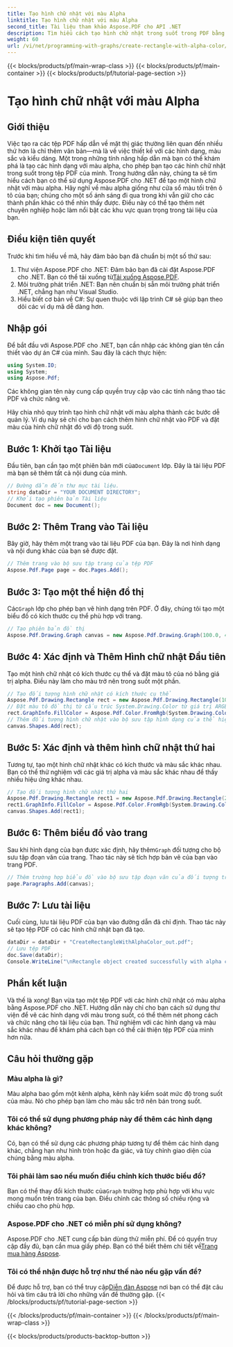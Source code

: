 ```yaml
---
title: Tạo hình chữ nhật với màu Alpha
linktitle: Tạo hình chữ nhật với màu Alpha
second_title: Tài liệu tham khảo Aspose.PDF cho API .NET
description: Tìm hiểu cách tạo hình chữ nhật trong suốt trong PDF bằng Aspose.PDF cho .NET với hướng dẫn từng bước này. Tăng cường PDF của bạn bằng màu alpha một cách dễ dàng.
weight: 60
url: /vi/net/programming-with-graphs/create-rectangle-with-alpha-color/
---
```


{{< blocks/products/pf/main-wrap-class >}}
{{< blocks/products/pf/main-container >}}
{{< blocks/products/pf/tutorial-page-section >}}

# Tạo hình chữ nhật với màu Alpha

## Giới thiệu

Việc tạo ra các tệp PDF hấp dẫn về mặt thị giác thường liên quan đến nhiều thứ hơn là chỉ thêm văn bản—mà là về việc thiết kế với các hình dạng, màu sắc và kiểu dáng. Một trong những tính năng hấp dẫn mà bạn có thể khám phá là tạo các hình dạng với màu alpha, cho phép bạn tạo các hình chữ nhật trong suốt trong tệp PDF của mình. Trong hướng dẫn này, chúng ta sẽ tìm hiểu cách bạn có thể sử dụng Aspose.PDF cho .NET để tạo một hình chữ nhật với màu alpha. Hãy nghĩ về màu alpha giống như cửa sổ màu tối trên ô tô của bạn; chúng cho một số ánh sáng đi qua trong khi vẫn giữ cho các thành phần khác có thể nhìn thấy được. Điều này có thể tạo thêm nét chuyên nghiệp hoặc làm nổi bật các khu vực quan trọng trong tài liệu của bạn.

## Điều kiện tiên quyết

Trước khi tìm hiểu về mã, hãy đảm bảo bạn đã chuẩn bị một số thứ sau:

1.  Thư viện Aspose.PDF cho .NET: Đảm bảo bạn đã cài đặt Aspose.PDF cho .NET. Bạn có thể tải xuống từ[Tải xuống Aspose.PDF](https://releases.aspose.com/pdf/net/).
2. Môi trường phát triển .NET: Bạn nên chuẩn bị sẵn môi trường phát triển .NET, chẳng hạn như Visual Studio.
3. Hiểu biết cơ bản về C#: Sự quen thuộc với lập trình C# sẽ giúp bạn theo dõi các ví dụ mã dễ dàng hơn.

## Nhập gói

Để bắt đầu với Aspose.PDF cho .NET, bạn cần nhập các không gian tên cần thiết vào dự án C# của mình. Sau đây là cách thực hiện:

```csharp
using System.IO;
using System;
using Aspose.Pdf;
```

Các không gian tên này cung cấp quyền truy cập vào các tính năng thao tác PDF và chức năng vẽ.

Hãy chia nhỏ quy trình tạo hình chữ nhật với màu alpha thành các bước dễ quản lý. Ví dụ này sẽ chỉ cho bạn cách thêm hình chữ nhật vào PDF và đặt màu của hình chữ nhật đó với độ trong suốt.

## Bước 1: Khởi tạo Tài liệu

 Đầu tiên, bạn cần tạo một phiên bản mới của`Document` lớp. Đây là tài liệu PDF mà bạn sẽ thêm tất cả nội dung của mình.

```csharp
// Đường dẫn đến thư mục tài liệu.
string dataDir = "YOUR DOCUMENT DIRECTORY";
// Khởi tạo phiên bản Tài liệu
Document doc = new Document();
```

## Bước 2: Thêm Trang vào Tài liệu

Bây giờ, hãy thêm một trang vào tài liệu PDF của bạn. Đây là nơi hình dạng và nội dung khác của bạn sẽ được đặt.

```csharp
// Thêm trang vào bộ sưu tập trang của tệp PDF
Aspose.Pdf.Page page = doc.Pages.Add();
```

## Bước 3: Tạo một thể hiện đồ thị

 Các`Graph` lớp cho phép bạn vẽ hình dạng trên PDF. Ở đây, chúng tôi tạo một biểu đồ có kích thước cụ thể phù hợp với trang.

```csharp
// Tạo phiên bản đồ thị
Aspose.Pdf.Drawing.Graph canvas = new Aspose.Pdf.Drawing.Graph(100.0, 400.0);
```

## Bước 4: Xác định và Thêm Hình chữ nhật Đầu tiên

Tạo một hình chữ nhật có kích thước cụ thể và đặt màu tô của nó bằng giá trị alpha. Điều này làm cho màu trở nên trong suốt một phần.

```csharp
// Tạo đối tượng hình chữ nhật có kích thước cụ thể
Aspose.Pdf.Drawing.Rectangle rect = new Aspose.Pdf.Drawing.Rectangle(100, 100, 200, 100);
// Đặt màu tô đồ thị từ cấu trúc System.Drawing.Color từ giá trị ARGB 32 bit
rect.GraphInfo.FillColor = Aspose.Pdf.Color.FromRgb(System.Drawing.Color.FromArgb(128, System.Drawing.Color.FromArgb(12957183)));
// Thêm đối tượng hình chữ nhật vào bộ sưu tập hình dạng của thể hiện Graph
canvas.Shapes.Add(rect);
```

## Bước 5: Xác định và thêm hình chữ nhật thứ hai

Tương tự, tạo một hình chữ nhật khác có kích thước và màu sắc khác nhau. Bạn có thể thử nghiệm với các giá trị alpha và màu sắc khác nhau để thấy nhiều hiệu ứng khác nhau.

```csharp
// Tạo đối tượng hình chữ nhật thứ hai
Aspose.Pdf.Drawing.Rectangle rect1 = new Aspose.Pdf.Drawing.Rectangle(200, 150, 200, 100);
rect1.GraphInfo.FillColor = Aspose.Pdf.Color.FromRgb(System.Drawing.Color.FromArgb(128, System.Drawing.Color.FromArgb(16118015)));
canvas.Shapes.Add(rect1);
```

## Bước 6: Thêm biểu đồ vào trang

 Sau khi hình dạng của bạn được xác định, hãy thêm`Graph` đối tượng cho bộ sưu tập đoạn văn của trang. Thao tác này sẽ tích hợp bản vẽ của bạn vào trang PDF.

```csharp
// Thêm trường hợp biểu đồ vào bộ sưu tập đoạn văn của đối tượng trang
page.Paragraphs.Add(canvas);
```

## Bước 7: Lưu tài liệu

Cuối cùng, lưu tài liệu PDF của bạn vào đường dẫn đã chỉ định. Thao tác này sẽ tạo tệp PDF có các hình chữ nhật bạn đã tạo.

```csharp
dataDir = dataDir + "CreateRectangleWithAlphaColor_out.pdf";
// Lưu tệp PDF
doc.Save(dataDir);
Console.WriteLine("\nRectangle object created successfully with alpha color.\nFile saved at " + dataDir);
```

## Phần kết luận

Và thế là xong! Bạn vừa tạo một tệp PDF với các hình chữ nhật có màu alpha bằng Aspose.PDF cho .NET. Hướng dẫn này chỉ cho bạn cách sử dụng thư viện để vẽ các hình dạng với màu trong suốt, có thể thêm nét phong cách và chức năng cho tài liệu của bạn. Thử nghiệm với các hình dạng và màu sắc khác nhau để khám phá cách bạn có thể cải thiện tệp PDF của mình hơn nữa.

## Câu hỏi thường gặp

### Màu alpha là gì?

Màu alpha bao gồm một kênh alpha, kênh này kiểm soát mức độ trong suốt của màu. Nó cho phép bạn làm cho màu sắc trở nên bán trong suốt.

### Tôi có thể sử dụng phương pháp này để thêm các hình dạng khác không?

Có, bạn có thể sử dụng các phương pháp tương tự để thêm các hình dạng khác, chẳng hạn như hình tròn hoặc đa giác, và tùy chỉnh giao diện của chúng bằng màu alpha.

### Tôi phải làm sao nếu muốn điều chỉnh kích thước biểu đồ?

 Bạn có thể thay đổi kích thước của`Graph` trường hợp phù hợp với khu vực mong muốn trên trang của bạn. Điều chỉnh các thông số chiều rộng và chiều cao cho phù hợp.

### Aspose.PDF cho .NET có miễn phí sử dụng không?

Aspose.PDF cho .NET cung cấp bản dùng thử miễn phí. Để có quyền truy cập đầy đủ, bạn cần mua giấy phép. Bạn có thể biết thêm chi tiết về[Trang mua hàng Aspose](https://purchase.aspose.com/buy).

### Tôi có thể nhận được hỗ trợ như thế nào nếu gặp vấn đề?

 Để được hỗ trợ, bạn có thể truy cập[Diễn đàn Aspose](https://forum.aspose.com/c/pdf/10) nơi bạn có thể đặt câu hỏi và tìm câu trả lời cho những vấn đề thường gặp.
{{< /blocks/products/pf/tutorial-page-section >}}

{{< /blocks/products/pf/main-container >}}
{{< /blocks/products/pf/main-wrap-class >}}

{{< blocks/products/products-backtop-button >}}
